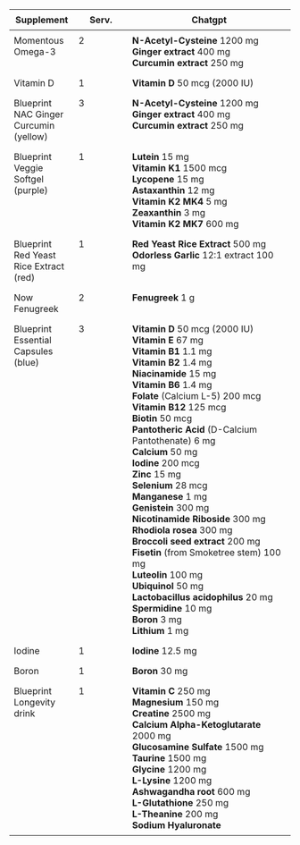 <style>
        table {
            width: 100%;
            table-layout: fixed;
        }
        td, th {
            vertical-align: top !important;
            word-wrap: break-word;
            padding: 8px;
        }
        /* Set width for first column */
        th:nth-child(1), td:nth-child(1) {
            width: 100px;
        }
        /* Set width for second column */
        th:nth-child(2), td:nth-child(2) {
            width: 80px;
        }
        /* Third column will automatically take remaining space */
    </style>
    
| **Supplement** | **Serv.** | **Chatgpt** |
|---|---|---|
| Momentous Omega-3 | 2 | **N-Acetyl-Cysteine** 1200 mg<br>**Ginger extract** 400 mg<br>**Curcumin extract** 250 mg |
| Vitamin D | 1 | **Vitamin D** 50 mcg (2000 IU) |
| Blueprint NAC Ginger Curcumin (yellow) | 3 | **N-Acetyl-Cysteine** 1200 mg<br>**Ginger extract** 400 mg<br>**Curcumin extract** 250 mg |
| Blueprint Veggie Softgel (purple) | 1 | **Lutein** 15 mg<br>**Vitamin K1** 1500 mcg<br>**Lycopene** 15 mg<br>**Astaxanthin** 12 mg<br>**Vitamin K2 MK4** 5 mg<br>**Zeaxanthin** 3 mg<br>**Vitamin K2 MK7** 600 mg |
| Blueprint Red Yeast Rice Extract (red) | 1 | **Red Yeast Rice Extract** 500 mg<br>**Odorless Garlic** 12:1 extract 100 mg |
| Now Fenugreek | 2 | **Fenugreek** 1 g |
| Blueprint Essential Capsules (blue) | 3 | **Vitamin D** 50 mcg (2000 IU)<br>**Vitamin E** 67 mg<br>**Vitamin B1** 1.1 mg<br>**Vitamin B2** 1.4 mg<br>**Niacinamide** 15 mg<br>**Vitamin B6** 1.4 mg<br>**Folate** (Calcium L-5) 200 mcg<br>**Vitamin B12** 125 mcg<br>**Biotin** 50 mcg<br>**Pantotheric Acid** (D-Calcium Pantothenate) 6 mg<br>**Calcium** 50 mg<br>**Iodine** 200 mcg<br>**Zinc** 15 mg<br>**Selenium** 28 mcg<br>**Manganese** 1 mg<br>**Genistein** 300 mg<br>**Nicotinamide Riboside** 300 mg<br>**Rhodiola rosea** 300 mg<br>**Broccoli seed extract** 200 mg<br>**Fisetin** (from Smoketree stem) 100 mg<br>**Luteolin** 100 mg<br>**Ubiquinol** 50 mg<br>**Lactobacillus acidophilus** 20 mg<br>**Spermidine** 10 mg<br>**Boron** 3 mg<br>**Lithium** 1 mg |
| Iodine | 1 | **Iodine** 12.5 mg |
| Boron | 1 | **Boron** 30 mg |
| Blueprint Longevity drink | 1 | **Vitamin C** 250 mg<br>**Magnesium** 150 mg<br>**Creatine** 2500 mg<br>**Calcium Alpha-Ketoglutarate** 2000 mg<br>**Glucosamine Sulfate** 1500 mg<br>**Taurine** 1500 mg<br>**Glycine** 1200 mg<br>**L-Lysine** 1200 mg<br>**Ashwagandha root** 600 mg<br>**L-Glutathione** 250 mg<br>**L-Theanine** 200 mg<br>**Sodium Hyaluronate** |
